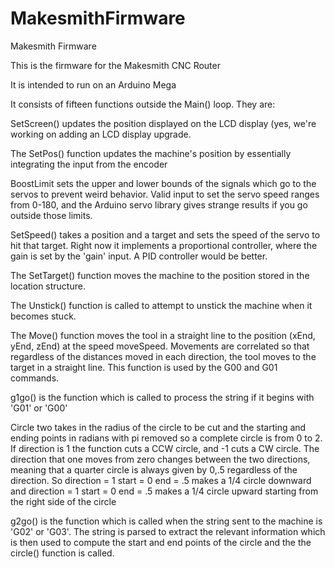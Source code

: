 MakesmithFirmware
=================

Makesmith Firmware

This is the firmware for the Makesmith CNC Router

It is intended to run on an Arduino Mega

It consists of fifteen functions outside the Main() loop. They are:

SetScreen() updates the position displayed on the LCD display (yes, we're working on adding an LCD display upgrade.

The SetPos() function updates the machine's position by essentially integrating the input from the encoder

BoostLimit sets the upper and lower bounds of the signals which go to the servos to prevent weird behavior. Valid input to set the servo speed ranges from 0-180, and the Arduino servo library gives strange results if you go outside those limits.

SetSpeed() takes a position and a target and sets the speed of the servo to hit that target. Right now it implements a proportional controller, where the gain is set by the 'gain' input. A PID controller would be better.

The SetTarget() function moves the machine to the position stored in the location structure.

The Unstick() function is called to attempt to unstick the machine when it becomes stuck. 

The Move() function moves the tool in a straight line to the position (xEnd, yEnd, zEnd) at the speed moveSpeed. Movements are correlated so that regardless of the distances moved in each direction, the tool moves to the target in a straight line. This function is used by the G00 and G01 commands.

g1go() is the function which is called to process the string if it begins with 'G01' or 'G00'

Circle two takes in the radius of the circle to be cut and the starting and ending points in radians with pi removed so a complete circle is from 0 to 2. If direction is 1 the function cuts a CCW circle, and -1 cuts a CW circle. The direction that one moves from zero changes between the two directions, meaning that a quarter circle is always given by 0,.5 regardless of the direction. So direction = 1 start = 0 end = .5 makes a 1/4 circle downward and direction = 1 start = 0 end = .5 makes a 1/4 circle upward starting from the right side of the circle

g2go() is the function which is called when the string sent to the machine is 'G02' or 'G03'. The string is parsed to extract the relevant information which is then used to compute the start and end points of the circle and the the circle() function is called.

